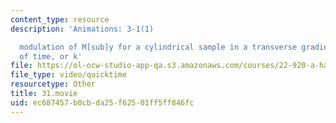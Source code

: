 ```yaml
---
content_type: resource
description: 'Animations: 3-1(1)

  modulation of M[sub]y for a cylindrical sample in a transverse gradient as a function
  of time, or k'
file: https://ol-ocw-studio-app-qa.s3.amazonaws.com/courses/22-920-a-hands-on-introduction-to-nuclear-magnetic-resonance-january-iap-1997/ec687457b0cbda25f62501ff5ff846fc_31.movie
file_type: video/quicktime
resourcetype: Other
title: 31.movie
uid: ec687457-b0cb-da25-f625-01ff5ff846fc
---
```

